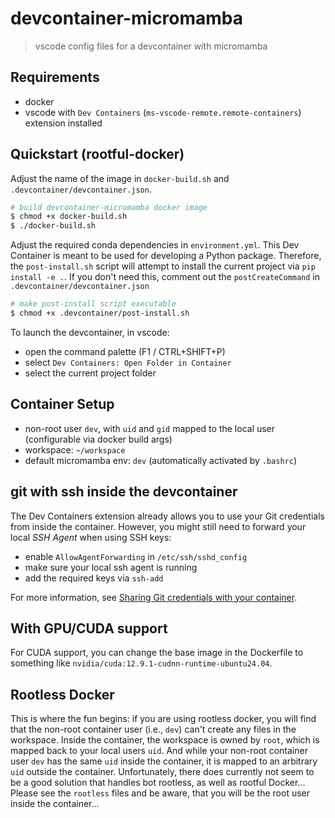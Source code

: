 # devcontainer-micromamba

> vscode config files for a devcontainer with micromamba

## Requirements

- docker
- vscode with `Dev Containers` (`ms-vscode-remote.remote-containers`) extension installed

## Quickstart (rootful-docker)

Adjust the name of the image in `docker-build.sh` and `.devcontainer/devcontainer.json`.

```sh
# build devcontainer-micromamba docker image
$ chmod +x docker-build.sh
$ ./docker-build.sh
```

Adjust the required conda dependencies in `environment.yml`.
This Dev Container is meant to be used for developing a Python package.
Therefore, the `post-install.sh` script will attempt to install the current project via `pip install -e .`.
If you don't need this, comment out the `postCreateCommand` in `.devcontainer/devcontainer.json`

```sh
# make post-install script executable
$ chmod +x .devcontainer/post-install.sh
```

To launch the devcontainer, in vscode:

- open the command palette (F1 / CTRL+SHIFT+P)
- select `Dev Containers: Open Folder in Container`
- select the current project folder

## Container Setup

- non-root user `dev`, with `uid` and `gid` mapped to the local user (configurable via docker build args)
- workspace: `~/workspace`
- default micromamba env: `dev` (automatically activated by `.bashrc`)

## git with ssh inside the devcontainer

The Dev Containers extension already allows you to use your Git credentials from inside the container.
However, you might still need to forward your local *SSH Agent* when using SSH keys:

- enable `AllowAgentForwarding` in `/etc/ssh/sshd_config`
- make sure your local ssh agent is running
- add the required keys via `ssh-add`

For more information, see [Sharing Git credentials with your container](https://code.visualstudio.com/remote/advancedcontainers/sharing-git-credentials).

## With GPU/CUDA support

For CUDA support, you can change the base image in the Dockerfile to something like `nvidia/cuda:12.9.1-cudnn-runtime-ubuntu24.04`.


## Rootless Docker

This is where the fun begins: if you are using rootless docker, you will find that the non-root container user (i.e., `dev`) can't create any files in the workspace.
Inside the container, the workspace is owned by `root`, which is mapped back to your local users `uid`.
And while your non-root container user `dev` has the same `uid` inside the container, it is mapped to an arbitrary `uid` outside the container.
Unfortunately, there does currently not seem to be a good solution that handles bot rootless, as well as rootful Docker...
Please see the `rootless` files and be aware, that you will be the root user inside the container...
